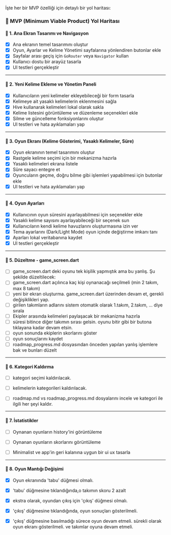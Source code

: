 İşte her bir MVP özelliği için detaylı bir yol haritası:

### 🔹 MVP (Minimum Viable Product) Yol Haritası

#### 📌 1. Ana Ekran Tasarımı ve Navigasyon
- [x] Ana ekranın temel tasarımını oluştur  
- [x] Oyun, Ayarlar ve Kelime Yönetimi sayfalarına yönlendiren butonlar ekle  
- [x] Sayfalar arası geçiş için `GoRouter` veya `Navigator` kullan  
- [x] Kullanıcı dostu bir arayüz tasarla   
- [x] UI testleri gerçekleştir  

---

#### 📌 2. Yeni Kelime Ekleme ve Yönetim Paneli
- [x] Kullanıcıların yeni kelimeler ekleyebileceği bir form tasarla  
- [x] Kelimeye ait yasaklı kelimelerin eklenmesini sağla  
- [x] Hive kullanarak kelimeleri lokal olarak sakla  
- [x] Kelime listesini görüntüleme ve düzenleme seçenekleri ekle  
- [x] Silme ve güncelleme fonksiyonlarını oluştur  
- [x] UI testleri ve hata ayıklamaları yap  

---

#### 📌 3. Oyun Ekranı (Kelime Gösterimi, Yasaklı Kelimeler, Süre)  
- [x] Oyun ekranının temel tasarımını oluştur  
- [x] Rastgele kelime seçimi için bir mekanizma hazırla  
- [x] Yasaklı kelimeleri ekrana listele  
- [x] Süre sayacı entegre et  
- [x] Oyuncuların geçme, doğru bilme gibi işlemleri yapabilmesi için butonlar ekle  
- [x] UI testleri ve hata ayıklamaları yap  

---

#### 📌 4. Oyun Ayarları  
- [x] Kullanıcının oyun süresini ayarlayabilmesi için seçenekler ekle  
- [x] Yasaklı kelime sayısını ayarlayabileceği bir seçenek sun  
- [x] Kullanıcıların kendi kelime havuzlarını oluşturmasına izin ver  
- [x] Tema ayarlarını (Dark/Light Mode) oyun içinde değiştirme imkanı tanı  
- [x] Ayarları lokal veritabanına kaydet  
- [x] UI testleri gerçekleştir  

---

#### 📌 5. Düzeltme - game_screen.dart
- [ ] game_screen.dart deki oyunu tek kişilik yapmıştık ama bu yanlış. Şu şekilde düzeltilecek:
- [ ] game_screen.dart açılınca kaç kişi oynanacağı seçilmeli (min 2 takım, max 8 takım)
- [ ] yeni bir ekran oluşturma. game_screen.dart üzerinden devam et, gerekli değişiklikleri yap.
- [ ] girilen takımların adlarını sistem otomatik olarak 1.takım, 2.takım, ... diye sırala
- [ ] Ekipler arasında kelimeleri paylaşacak bir mekanizma hazırla
- [ ] süresi bitince diğer takımın sırası gelsin. oyunu bitir gibi bir butona tıklayana kadar devam etsin.
- [ ] oyun sonunda ekiplerin skorlarını göster
- [ ] oyun sonuçlarını kaydet
- [ ] roadmap_progress.md dosyasından önceden yapılan yanlış işlemlere bak ve bunları düzelt

---

#### 📌 6. Kategori Kaldırma  
- [ ] kategori seçimi kaldırılacak.
- [ ] kelimelerin kategorileri kaldırılacak.
- [ ] roadmap.md vs roadmap_progress.md dosyalarını incele ve kategori ile ilgili her şeyi kaldır.


---

#### 📌 7. İstatistikler
- [ ] Oynanan oyunların history'ini görüntüleme
- [ ] Oynanan oyunların skorlarını görüntüleme
- [ ] Minimalist ve app'in geri kalanına uygun bir ui ux tasarla


---

#### 📌 8. Oyun Mantığı Değişimi
- [x] Oyun ekranında 'tabu'  düğmesi olmalı. 
- [x] 'tabu' düğmesine tıklandığında,o takımın skoru 2 azalt 
- [x] ekstra olarak, oyundan çıkış için 'çıkış' düğmesi olmalı. 
- [x] 'çıkış' düğmesine tıklandığında, oyun sonuçları gösterilmeli.
- [x] 'çıkış' düğmesine basılmadığı sürece oyun devam etmeli. sürekli olarak oyun ekranı gösterilmeli. ve takımlar oyuna devam etmeli.

